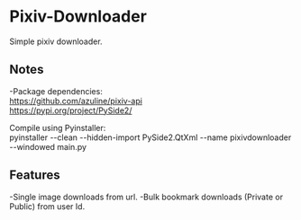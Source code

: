 # Pixiv-Downloader
Simple pixiv downloader.

## Notes
-Package dependencies: <br />
https://github.com/azuline/pixiv-api <br />
https://pypi.org/project/PySide2/

Compile using Pyinstaller: <br />
pyinstaller --clean --hidden-import PySide2.QtXml --name pixivdownloader --windowed main.py

## Features
-Single image downloads from url.
-Bulk bookmark downloads (Private or Public) from user Id.